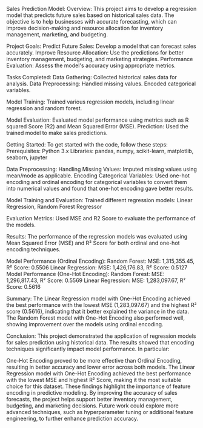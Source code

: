 Sales Prediction Model:
Overview:
This project aims to develop a regression model that predicts future sales based on historical sales data. The objective is to help businesses with accurate forecasting, which can improve decision-making and resource allocation for inventory management, marketing, and budgeting.

Project Goals:
Predict Future Sales: Develop a model that can forecast sales accurately.
Improve Resource Allocation: Use the predictions for better inventory management, budgeting, and marketing strategies.
Performance Evaluation: Assess the model's accuracy using appropriate metrics.

Tasks Completed:
Data Gathering: Collected historical sales data for analysis.
Data Preprocessing:
Handled missing values.
Encoded categorical variables.

Model Training:
Trained various regression models, including linear regression and random forest.

Model Evaluation: Evaluated model performance using metrics such as R squared Score (R2) and Mean Squared Error (MSE).
Prediction: Used the trained model to make sales predictions.

Getting Started:
To get started with the code, follow these steps:
Prerequisites:
Python 3.x
Libraries: pandas, numpy, scikit-learn, matplotlib, seaborn, jupyter

Data Preprocessing:
Handling Missing Values: Imputed missing values using mean/mode as applicable.
Encoding Categorical Variables: Used one-hot encoding and ordinal encoding for categorical variables to convert them into numerical values and found that one-hot encoding gave better results.

Model Training and Evaluation:
Trained different regression models:
Linear Regression,
Random Forest Regressor

Evaluation Metrics: Used MSE and R2 Score to evaluate the performance of the models.

Results:
The performance of the regression models was evaluated using Mean Squared Error (MSE) and R² Score for both ordinal and one-hot encoding techniques.

Model Performance (Ordinal Encoding):
Random Forest:
MSE: 1,315,355.45,
R² Score: 0.5506
Linear Regression:
MSE: 1,426,176.83,
R² Score: 0.5127
Model Performance (One-Hot Encoding):
Random Forest:
MSE: 1,296,817.43,
R² Score: 0.5569
Linear Regression:
MSE: 1,283,097.67,
R² Score: 0.5616

Summary:
The Linear Regression model with One-Hot Encoding achieved the best performance with the lowest MSE (1,283,097.67) and the highest R² score (0.5616), indicating that it better explained the variance in the data.
The Random Forest model with One-Hot Encoding also performed well, showing improvement over the models using ordinal encoding.

Conclusion:
This project demonstrated the application of regression models for sales prediction using historical data. The results showed that encoding techniques significantly impact model performance. In particular:

One-Hot Encoding proved to be more effective than Ordinal Encoding, resulting in better accuracy and lower error across both models.
The Linear Regression model with One-Hot Encoding achieved the best performance with the lowest MSE and highest R² Score, making it the most suitable choice for this dataset.
These findings highlight the importance of feature encoding in predictive modeling. By improving the accuracy of sales forecasts, the project helps support better inventory management, budgeting, and marketing decisions. Future work could explore more advanced techniques, such as hyperparameter tuning or additional feature engineering, to further enhance prediction accuracy.
